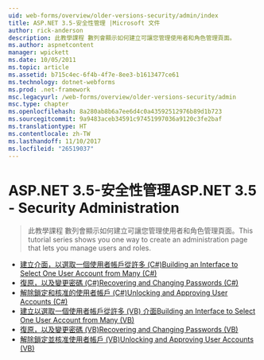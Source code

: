 ```yaml
---
uid: web-forms/overview/older-versions-security/admin/index
title: ASP.NET 3.5-安全性管理 |Microsoft 文件
author: rick-anderson
description: 此教學課程 數列會顯示如何建立可讓您管理使用者和角色管理頁面。
ms.author: aspnetcontent
manager: wpickett
ms.date: 10/05/2011
ms.topic: article
ms.assetid: b715c4ec-6f4b-4f7e-8ee3-b1613477ce61
ms.technology: dotnet-webforms
ms.prod: .net-framework
msc.legacyurl: /web-forms/overview/older-versions-security/admin
msc.type: chapter
ms.openlocfilehash: 8a280ab8b6a7ee6d4c0a43592512976b89d1b723
ms.sourcegitcommit: 9a9483aceb34591c97451997036a9120c3fe2baf
ms.translationtype: HT
ms.contentlocale: zh-TW
ms.lasthandoff: 11/10/2017
ms.locfileid: "26519037"
---
```

<a name="aspnet-35---security-administration"></a><span data-ttu-id="323e5-103">ASP.NET 3.5-安全性管理</span><span class="sxs-lookup"><span data-stu-id="323e5-103">ASP.NET 3.5 - Security Administration</span></span>
====================
> <span data-ttu-id="323e5-104">此教學課程 數列會顯示如何建立可讓您管理使用者和角色管理頁面。</span><span class="sxs-lookup"><span data-stu-id="323e5-104">This tutorial series shows you one way to create an administration page that lets you manage users and roles.</span></span>


- [<span data-ttu-id="323e5-105">建立介面，以選取一個使用者帳戶從許多 (C#)</span><span class="sxs-lookup"><span data-stu-id="323e5-105">Building an Interface to Select One User Account from Many (C#)</span></span>](building-an-interface-to-select-one-user-account-from-many-cs.md)
- [<span data-ttu-id="323e5-106">復原，以及變更密碼 (C#)</span><span class="sxs-lookup"><span data-stu-id="323e5-106">Recovering and Changing Passwords (C#)</span></span>](recovering-and-changing-passwords-cs.md)
- [<span data-ttu-id="323e5-107">解除鎖定和核准的使用者帳戶 (C#)</span><span class="sxs-lookup"><span data-stu-id="323e5-107">Unlocking and Approving User Accounts (C#)</span></span>](unlocking-and-approving-user-accounts-cs.md)
- [<span data-ttu-id="323e5-108">建立以選取一個使用者帳戶從許多 (VB) 介面</span><span class="sxs-lookup"><span data-stu-id="323e5-108">Building an Interface to Select One User Account from Many (VB)</span></span>](building-an-interface-to-select-one-user-account-from-many-vb.md)
- [<span data-ttu-id="323e5-109">復原，以及變更密碼 (VB)</span><span class="sxs-lookup"><span data-stu-id="323e5-109">Recovering and Changing Passwords (VB)</span></span>](recovering-and-changing-passwords-vb.md)
- [<span data-ttu-id="323e5-110">解除鎖定並核准使用者帳戶 (VB)</span><span class="sxs-lookup"><span data-stu-id="323e5-110">Unlocking and Approving User Accounts (VB)</span></span>](unlocking-and-approving-user-accounts-vb.md)
